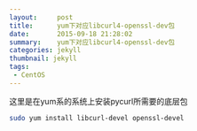 ```yaml
---
layout:     post
title:		yum下对应libcurl4-openssl-dev包
date:       2015-09-18 21:28:02
summary:    yum下对应libcurl4-openssl-dev包
categories: jekyll
thumbnail: jekyll
tags:
 - CentOS
---
```


这里是在yum系的系统上安装pycurl所需要的底层包

```bash
sudo yum install libcurl-devel openssl-devel
```







